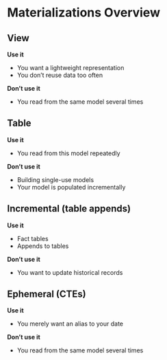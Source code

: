 # Materializations Overview

## View
**Use it**
- You want a lightweight representation
- You don’t reuse data too often

**Don’t use it**
- You read from the same model several times


## Table
**Use it**
- You read from this model repeatedly

**Don’t use it**
- Building single-use models
- Your model is populated incrementally 


## Incremental (table appends)
**Use it**
- Fact tables
- Appends to tables

**Don’t use it**
- You want to update historical records


## Ephemeral (CTEs)
**Use it**
- You merely want an alias to your date

**Don’t use it**
- You read from the same model several times